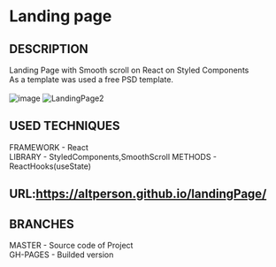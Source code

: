 # Landing page<br>
## DESCRIPTION<br>
Landing Page with Smooth scroll on React on Styled Components<br>
As a template was used a free PSD template.<br>
<br>
![image](https://user-images.githubusercontent.com/39427362/200376327-98498538-71e6-4470-94d6-7818347a1435.png)
![LandingPage2](https://github.com/AltPerson/landingPage/assets/39427362/30bac168-e534-4ef1-a02d-85bdb4177595)


## USED TECHNIQUES<br>
FRAMEWORK - React<br>
LIBRARY - StyledComponents,SmoothScroll
METHODS - ReactHooks(useState)<br>
## URL:https://altperson.github.io/landingPage/<br>
## BRANCHES<br>
MASTER - Source code of Project<br>
GH-PAGES - Builded version
